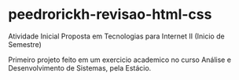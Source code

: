 # peedrorickh-revisao-html-css

Atividade Inicial Proposta em Tecnologias para Internet II (Inicio de Semestre)

Primeiro projeto feito em um exercicio academico no curso Análise e Desenvolvimento de Sistemas, pela Estácio.
